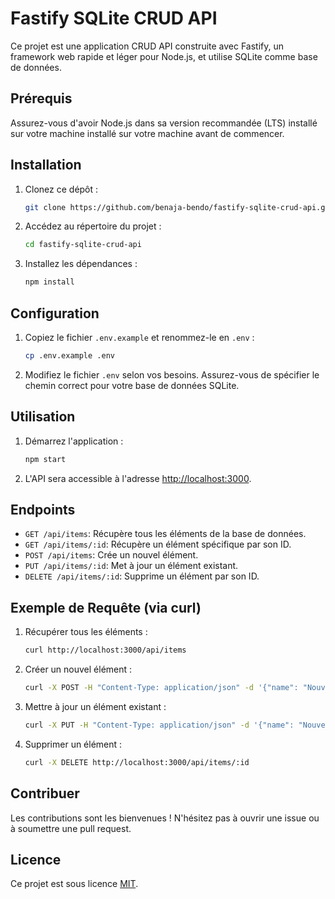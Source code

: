 # Fastify SQLite CRUD API

Ce projet est une application CRUD API construite avec Fastify, un framework web rapide et léger pour Node.js, et utilise SQLite comme base de données.

## Prérequis

Assurez-vous d'avoir Node.js dans sa version recommandée (LTS) installé sur votre machine installé sur votre machine avant de commencer.

## Installation

1. Clonez ce dépôt :
   ```bash
   git clone https://github.com/benaja-bendo/fastify-sqlite-crud-api.git
   ```

2. Accédez au répertoire du projet :
   ```bash
   cd fastify-sqlite-crud-api
   ```

3. Installez les dépendances :
   ```bash
   npm install
   ```

## Configuration

1. Copiez le fichier `.env.example` et renommez-le en `.env` :
   ```bash
   cp .env.example .env
   ```

2. Modifiez le fichier `.env` selon vos besoins. Assurez-vous de spécifier le chemin correct pour votre base de données SQLite.

## Utilisation

1. Démarrez l'application :
   ```bash
   npm start
   ```

2. L'API sera accessible à l'adresse [http://localhost:3000](http://localhost:3000).

## Endpoints

- `GET /api/items`: Récupère tous les éléments de la base de données.
- `GET /api/items/:id`: Récupère un élément spécifique par son ID.
- `POST /api/items`: Crée un nouvel élément.
- `PUT /api/items/:id`: Met à jour un élément existant.
- `DELETE /api/items/:id`: Supprime un élément par son ID.

## Exemple de Requête (via curl)

1. Récupérer tous les éléments :
   ```bash
   curl http://localhost:3000/api/items
   ```

2. Créer un nouvel élément :
   ```bash
   curl -X POST -H "Content-Type: application/json" -d '{"name": "Nouvel Élément"}' http://localhost:3000/api/items
   ```

3. Mettre à jour un élément existant :
   ```bash
   curl -X PUT -H "Content-Type: application/json" -d '{"name": "Nouveau Nom"}' http://localhost:3000/api/items/:id
   ```

4. Supprimer un élément :
   ```bash
   curl -X DELETE http://localhost:3000/api/items/:id
   ```

## Contribuer

Les contributions sont les bienvenues ! N'hésitez pas à ouvrir une issue ou à soumettre une pull request.

## Licence

Ce projet est sous licence [MIT](LICENSE).
